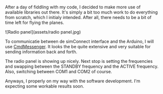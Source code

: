 After a day of fiddling with my code, I decided to make more use of available libraries out there. It's simply a bit too much work to do everything from scratch, which I initialy intended. After all, there needs to be a bit of time left for flying the planes.

![Radio panel](assets/radio panel.jpg)

To communicatie between de simConnect interface and the Arduino, I will use [CmdMessenger](https://www.arduino.cc/reference/en/libraries/cmdmessenger/). It looks the be quite extensive and very suitable for sending information back and forth.

The radio panel is showing up nicely. Next stop is setting the frequencies and swapping between the STANDBY frequency and the ACTIVE frequency. Also, switching between COM1 and COM2 of course.

Anyways, I properly on my way with the software development. I'm expecting some workable results soon.